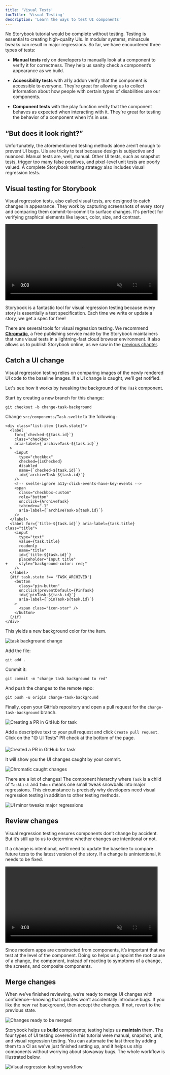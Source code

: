 ```yaml
---
title: 'Visual Tests'
tocTitle: 'Visual Testing'
description: 'Learn the ways to test UI components'
---
```


No Storybook tutorial would be complete without testing. Testing is essential to creating high-quality UIs. In modular systems, minuscule tweaks can result in major regressions. So far, we have encountered three types of tests:

- **Manual tests** rely on developers to manually look at a component to verify it for correctness. They help us sanity check a component’s appearance as we build.

- **Accessibility tests** with a11y addon verify that the component is accessible to everyone. They're great for allowing us to collect information about how people with certain types of disabilities use our components.

- **Component tests** with the play function verify that the component behaves as expected when interacting with it. They're great for testing the behavior of a component when it's in use.

## “But does it look right?”

Unfortunately, the aforementioned testing methods alone aren’t enough to prevent UI bugs. UIs are tricky to test because design is subjective and nuanced. Manual tests are, well, manual. Other UI tests, such as snapshot tests, trigger too many false positives, and pixel-level unit tests are poorly valued. A complete Storybook testing strategy also includes visual regression tests.

## Visual testing for Storybook

Visual regression tests, also called visual tests, are designed to catch changes in appearance. They work by capturing screenshots of every story and comparing them commit-to-commit to surface changes. It's perfect for verifying graphical elements like layout, color, size, and contrast.

<video autoPlay muted playsInline loop style="width:480px; margin: 0 auto;">
  <source
    src="/intro-to-storybook/visual-regression-testing.mp4"
    type="video/mp4"
  />
</video>

Storybook is a fantastic tool for visual regression testing because every story is essentially a test specification. Each time we write or update a story, we get a spec for free!

There are several tools for visual regression testing. We recommend [**Chromatic**](https://www.chromatic.com/?utm_source=storybook_website&utm_medium=link&utm_campaign=storybook), a free publishing service made by the Storybook maintainers that runs visual tests in a lightning-fast cloud browser environment. It also allows us to publish Storybook online, as we saw in the [previous chapter](/intro-to-storybook/svelte/en/deploy/).

## Catch a UI change

Visual regression testing relies on comparing images of the newly rendered UI code to the baseline images. If a UI change is caught, we'll get notified.

Let's see how it works by tweaking the background of the `Task` component.

Start by creating a new branch for this change:

```shell
git checkout -b change-task-background
```

Change `src/components/Task.svelte` to the following:

```diff:title=src/components/Task.svelte
<div class="list-item {task.state}">
  <label
    for={`checked-${task.id}`}
    class="checkbox"
    aria-label={`archiveTask-${task.id}`}
  >
    <input
      type="checkbox"
      checked={isChecked}
      disabled
      name={`checked-${task.id}`}
      id={`archiveTask-${task.id}`}
    />
    <!-- svelte-ignore a11y-click-events-have-key-events -->
    <span
      class="checkbox-custom"
      role="button"
      on:click={ArchiveTask}
      tabindex="-1"
      aria-label={`archiveTask-${task.id}`}
    />
  </label>
  <label for={`title-${task.id}`} aria-label={task.title} class="title">
    <input
      type="text"
      value={task.title}
      readonly
      name="title"
      id={`title-${task.id}`}
      placeholder="Input title"
+     style="background-color: red;"
    />
  </label>
  {#if task.state !== 'TASK_ARCHIVED'}
    <button
      class="pin-button"
      on:click|preventDefault={PinTask}
      id={`pinTask-${task.id}`}
      aria-label={`pinTask-${task.id}`}
    >
      <span class="icon-star" />
    </button>
  {/if}
</div>
```

This yields a new background color for the item.

![task background change](/intro-to-storybook/chromatic-task-change-7-0.png)

Add the file:

```shell
git add .
```

Commit it:

```shell
git commit -m "change task background to red"
```

And push the changes to the remote repo:

```shell
git push -u origin change-task-background
```

Finally, open your GitHub repository and open a pull request for the `change-task-background` branch.

![Creating a PR in GitHub for task](/github/pull-request-background.png)

Add a descriptive text to your pull request and click `Create pull request`. Click on the "🟡 UI Tests" PR check at the bottom of the page.

![Created a PR in GitHub for task](/github/pull-request-background-ok.png)

It will show you the UI changes caught by your commit.

![Chromatic caught changes](/intro-to-storybook/chromatic-catch-changes.png)

There are a lot of changes! The component hierarchy where `Task` is a child of `TaskList` and `Inbox` means one small tweak snowballs into major regressions. This circumstance is precisely why developers need visual regression testing in addition to other testing methods.

![UI minor tweaks major regressions](/intro-to-storybook/minor-major-regressions.gif)

## Review changes

Visual regression testing ensures components don’t change by accident. But it’s still up to us to determine whether changes are intentional or not.

If a change is intentional, we'll need to update the baseline to compare future tests to the latest version of the story. If a change is unintentional, it needs to be fixed.

<video autoPlay muted playsInline loop style="width:480px; margin: 0 auto;">
  <source
    src="/intro-to-storybook/website-workflow-review-merge-optimized.mp4"
    type="video/mp4"
  />
</video>

Since modern apps are constructed from components, it’s important that we test at the level of the component. Doing so helps us pinpoint the root cause of a change, the component, instead of reacting to symptoms of a change, the screens, and composite components.

## Merge changes

When we’ve finished reviewing, we’re ready to merge UI changes with confidence--knowing that updates won’t accidentally introduce bugs. If you like the new `red` background, then accept the changes. If not, revert to the previous state.

![Changes ready to be merged](/intro-to-storybook/chromatic-review-finished.png)

Storybook helps us **build** components; testing helps us **maintain** them. The four types of UI testing covered in this tutorial were manual, snapshot, unit, and visual regression testing. You can automate the last three by adding them to a CI as we've just finished setting up, and it helps us ship components without worrying about stowaway bugs. The whole workflow is illustrated below.

![Visual regression testing workflow](/intro-to-storybook/cdd-review-workflow.png)
